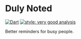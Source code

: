 # Duly Noted

[![Dart][ci_dart_badge]][ci_dart_link]
[![style: very good analysis][very_good_analysis_badge]][very_good_analysis_link]

Better reminders for busy people.

[ci_dart_badge]: https://github.com/PHS-TSA/duly_noted/actions/workflows/ci.yaml/badge.svg?branch=main
[ci_dart_link]: https://github.com/PHS-TSA/duly_noted/actions/workflows/ci.yaml
[very_good_analysis_badge]: https://img.shields.io/badge/style-very_good_analysis-B22C89.svg
[very_good_analysis_link]: https://pub.dev/packages/very_good_analysis
